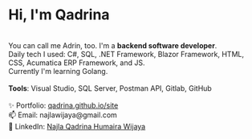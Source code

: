 <h1>Hi, I'm Qadrina</h1>
<br/>
You can call me Adrin, too. I'm a <b>backend software developer</b>. <br/>
Daily tech I used: C#, SQL, .NET Framework, Blazor Framework, HTML, CSS, Acumatica ERP Framework, and JS.
<br />
Currently I'm learning Golang.
<br />
<br />
<b>Tools</b>: Visual Studio, SQL Server, Postman API, Gitlab, GitHub
<br />
<br />
✨ Portfolio: <a href="http://qadrina.github.io/site" target="_blank">qadrina.github.io/site</a><br/>
📫 Email: najlawijaya@gmail.com <br/>
👋 LinkedIn: <a href="https://www.linkedin.com/in/najlaqadrina/" target="_blank">Najla Qadrina Humaira Wijaya</a><br/>

<!---
qadrina/qadrina is a ✨ special ✨ repository because its `README.md` (this file) appears on your GitHub profile.
You can click the Preview link to take a look at your changes.
--->

